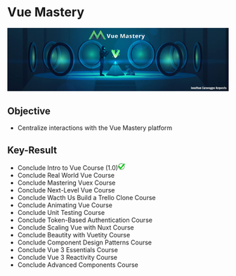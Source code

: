 # Vue Mastery
![](https://github.com/jonathan-acquesta/Vue-Mastery/blob/master/Banner.jpg)
 
## Objective
- Centralize interactions with the Vue Mastery platform

## Key-Result
- Conclude Intro to Vue Course (1.0)![](https://github.com/jonathan-acquesta/Vue-Mastery/blob/master/ConcludeImage.jpg)
- Conclude Real World Vue Course
- Conclude Mastering Vuex Course
- Conclude Next-Level Vue Course
- Conclude Wacth Us Build a Trello Clone Course
- Conclude Animating Vue Course
- Conclude Unit Testing Course
- Conclude Token-Based Authentication Course
- Conclude Scaling Vue with Nuxt Course
- Conclude Beautity with Vuetity Course
- Conclude Component Design Patterns Course
- Conclude Vue 3 Essentials Course
- Conclude Vue 3 Reactivity Course
- Conclude Advanced Components Course
